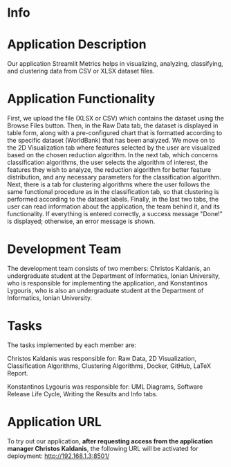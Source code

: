 
# Info

# Application Description
Our application Streamlit Metrics helps in visualizing, analyzing, classifying, and clustering data from CSV or XLSX dataset files.

# Application Functionality
First, we upload the file (XLSX or CSV) which contains the dataset using the Browse Files button. Then, in the Raw Data tab, the dataset is displayed in table form, along with a pre-configured chart that is formatted according to the specific dataset (WorldBank) that has been analyzed. We move on to the 2D Visualization tab where features selected by the user are visualized based on the chosen reduction algorithm. In the next tab, which concerns classification algorithms, the user selects the algorithm of interest, the features they wish to analyze, the reduction algorithm for better feature distribution, and any necessary parameters for the classification algorithm. Next, there is a tab for clustering algorithms where the user follows the same functional procedure as in the classification tab, so that clustering is performed according to the dataset labels. Finally, in the last two tabs, the user can read information about the application, the team behind it, and its functionality. If everything is entered correctly, a success message "Done!" is displayed; otherwise, an error message is shown.

# Development Team
The development team consists of two members: Christos Kaldanis, an undergraduate student at the Department of Informatics, Ionian University, who is responsible for implementing the application, and Konstantinos Lygouris, who is also an undergraduate student at the Department of Informatics, Ionian University.

# Tasks
The tasks implemented by each member are:

Christos Kaldanis was responsible for: Raw Data, 2D Visualization, Classification Algorithms, Clustering Algorithms, Docker, GitHub, LaTeX Report.

Konstantinos Lygouris was responsible for: UML Diagrams, Software Release Life Cycle, Writing the Results and Info tabs.

# Application URL
To try out our application, **after requesting access from the application manager Christos Kaldanis**, the following URL will be activated for deployment: http://192.168.1.3:8501/
